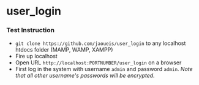 # user_login

### Test Instruction
- `git clone https://github.com/jaoueis/user_login` to any localhost htdocs folder (MAMP, WAMP, XAMPP)
- Fire up localhost
- Open URL `http://localhost:PORTNUMBER/user_login` on a browser
- First log in the system with username `admin` and password `admin`.
*Note that all other username's passwords will be encrypted.*